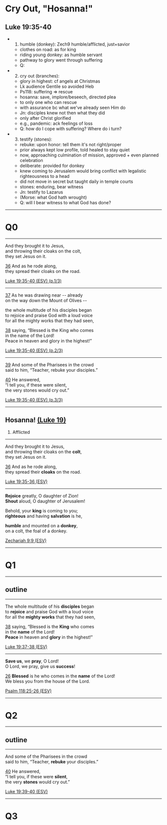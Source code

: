 <!-- .slide: <%= bg("unsplash-Jztmx9yqjBw-stars.jpg") %> id="title" -->
# Cry Out, "Hosanna!"
## Luke 19:35-40

>>>
+ 1. humble (donkey): Zech9 humble/afflicted, just+savior
  + clothes on road: as for king
  + riding young donkey: as humble servant
  + pathway to glory went through suffering
  + Q: 
+ 2. cry out (branches): 
  + glory in highest: cf angels at Christmas
  + Lk audience Gentile so avoided Heb
  + Ps118: suffering => rescue
  + hosanna: save, implore/beseech, directed plea
  + to only one who can rescue
  + with assurance bc what we've already seen Him do
  + Jn: disciples knew not then what they did
  + only after Christ glorified
  + e.g., pandemic: ack feelings of loss
  + Q: how do I cope with suffering? Where do i turn? 
+ 3. testify (stones): 
  + rebuke: upon honor: tell them it's not right/proper
  + prior always kept low profile, told healed to stay quiet
  + now, approaching culmination of mission, approved + even planned celebration
  + deliberate: provided for donkey
  + knew coming to Jerusalem would bring conflict with legalistic righteousness to a head
  + did not move in secret but taught daily in temple courts
  + stones: enduring, bear witness
  + Jn: testify to Lazarus
  + (Morse: what God hath wrought)
  + Q: will I bear witness to what God has done? 

---
<!-- .slide: data-background="white" -->
# Q0

>>>

******
And they brought it to Jesus, <br>
and throwing their cloaks on the colt, <br>
they set Jesus on it. 

[36](# "ref")
And as he rode along, <br>
they spread their cloaks on the road. 

[Luke 19:35-40 (ESV) (p.1/3)](# "ref")

******
[37](# "ref")
As he was drawing near -- already <br>
on the way down the Mount of Olives --

the whole multitude of his disciples began <br>
to rejoice and praise God with a loud voice <br>
for all the mighty works that they had seen, 

[38](# "ref")
saying, “Blessed is the King who comes <br>
in the name of the Lord! <br>
Peace in heaven and glory in the highest!” 

[Luke 19:35-40 (ESV) (p.2/3)](# "ref")

******
[39](# "ref")
And some of the Pharisees in the crowd <br>
said to him, “Teacher, rebuke your disciples.” 

[40](# "ref")
He answered, <br>
“I tell you, if these were silent, <br>
the very stones would cry out.”

[Luke 19:35-40 (ESV) (p.3/3)](# "ref")


---
<!-- .slide: <%= bg("unsplash-Jztmx9yqjBw-stars.jpg") %> id="outline" class="outline" -->
## Hosanna! [(Luke 19)](# "ref")
1. Afflicted 

---
And they brought it to Jesus, <br>
and throwing their cloaks on the **colt**, <br>
they set Jesus on it. 

[36](# "ref")
And as he rode along, <br>
they spread their **cloaks** on the road. 

[Luke 19:35-36 (ESV)](# "ref")

---
**Rejoice** greatly, O daughter of Zion!<br>
**Shout** aloud, O daughter of Jerusalem!

Behold, your **king** is coming to you;<br>
**righteous** and having **salvation** is he,

**humble** and mounted on a **donkey**,<br>
on a colt, the foal of a donkey.

[Zechariah 9:9 (ESV)](# "ref")

---
<!-- .slide: data-background="white" -->
# Q1

---
## outline

---
The whole multitude of his **disciples** began <br>
to **rejoice** and praise God with a loud voice <br>
for all the **mighty works** that they had seen, 

[38](# "ref")
saying, “Blessed is the **King** who comes <br>
in the **name** of the Lord! <br>
**Peace** in heaven and **glory** in the highest!” 

[Luke 19:37-38 (ESV)](# "ref")

---
**Save us**, we **pray**, O Lord!<br>
O Lord, we pray, give us **success**!

[26](# "ref")
**Blessed** is he who comes in the **name** of the Lord!<br>
We bless you from the house of the Lord.

[Psalm 118:25-26 (ESV)](# "ref")

---
<!-- .slide: data-background="white" -->
# Q2

---
## outline

---
And some of the Pharisees in the crowd <br>
said to him, “Teacher, **rebuke** your disciples.” 

[40](# "ref")
He answered, <br>
“I tell you, if these were **silent**, <br>
the very **stones** would cry out.”

[Luke 19:39-40 (ESV)](# "ref")

---
<!-- .slide: data-background="white" -->
# Q3

